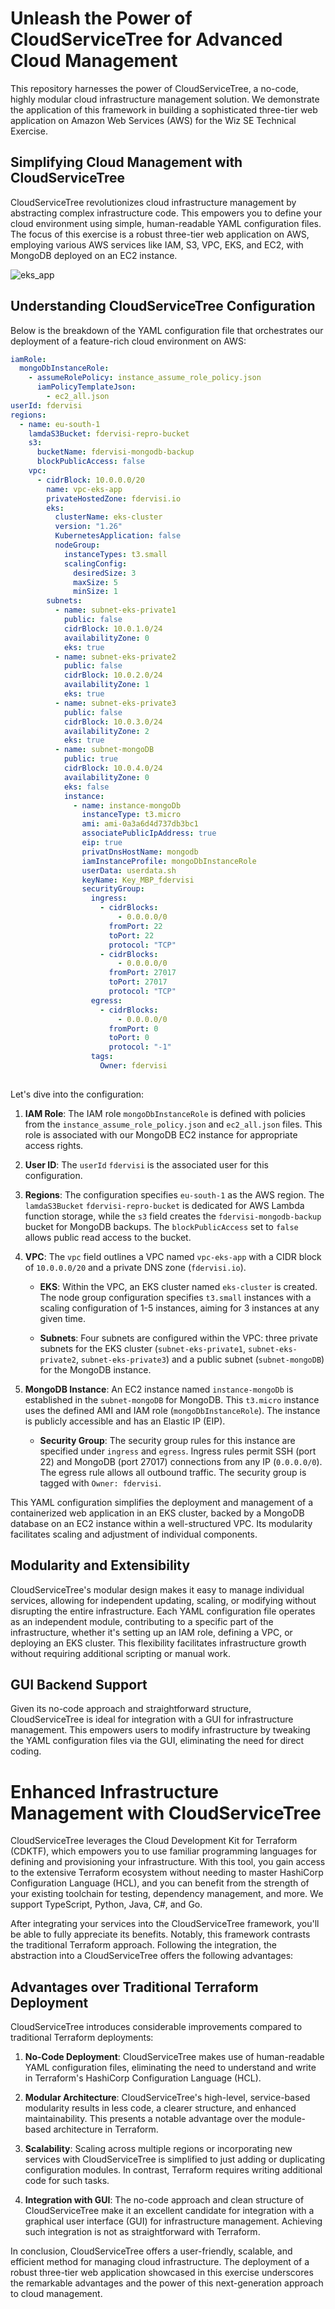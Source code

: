 # Unleash the Power of CloudServiceTree for Advanced Cloud Management

This repository harnesses the power of CloudServiceTree, a no-code, highly modular cloud infrastructure management solution. We demonstrate the application of this framework in building a sophisticated three-tier web application on Amazon Web Services (AWS) for the Wiz SE Technical Exercise. 

## Simplifying Cloud Management with CloudServiceTree

CloudServiceTree revolutionizes cloud infrastructure management by abstracting complex infrastructure code. This empowers you to define your cloud environment using simple, human-readable YAML configuration files. The focus of this exercise is a robust three-tier web application on AWS, employing various AWS services like IAM, S3, VPC, EKS, and EC2, with MongoDB deployed on an EC2 instance.

![eks_app](documentation/Eks-app.png)

## Understanding CloudServiceTree Configuration

Below is the breakdown of the YAML configuration file that orchestrates our deployment of a feature-rich cloud environment on AWS:

```yaml
iamRole:
  mongoDbInstanceRole:
    - assumeRolePolicy: instance_assume_role_policy.json
      iamPolicyTemplateJson:
        - ec2_all.json        
userId: fdervisi
regions: 
  - name: eu-south-1
    lamdaS3Bucket: fdervisi-repro-bucket
    s3:
      bucketName: fdervisi-mongodb-backup
      blockPublicAccess: false
    vpc:
      - cidrBlock: 10.0.0.0/20
        name: vpc-eks-app
        privateHostedZone: fdervisi.io
        eks:
          clusterName: eks-cluster
          version: "1.26"
          KubernetesApplication: false
          nodeGroup:
            instanceTypes: t3.small
            scalingConfig:
              desiredSize: 3
              maxSize: 5
              minSize: 1
        subnets:
          - name: subnet-eks-private1
            public: false
            cidrBlock: 10.0.1.0/24  
            availabilityZone: 0
            eks: true
          - name: subnet-eks-private2
            public: false
            cidrBlock: 10.0.2.0/24
            availabilityZone: 1
            eks: true
          - name: subnet-eks-private3
            public: false
            cidrBlock: 10.0.3.0/24
            availabilityZone: 2
            eks: true
          - name: subnet-mongoDB
            public: true
            cidrBlock: 10.0.4.0/24
            availabilityZone: 0
            eks: false
            instance:
              - name: instance-mongoDb
                instanceType: t3.micro
                ami: ami-0a3a6d4d737db3bc1
                associatePublicIpAddress: true
                eip: true
                privatDnsHostName: mongodb
                iamInstanceProfile: mongoDbInstanceRole
                userData: userdata.sh
                keyName: Key_MBP_fdervisi
                securityGroup:
                  ingress:
                    - cidrBlocks:
                        - 0.0.0.0/0
                      fromPort: 22
                      toPort: 22
                      protocol: "TCP"
                    - cidrBlocks:
                        - 0.0.0.0/0
                      fromPort: 27017
                      toPort: 27017
                      protocol: "TCP"
                  egress:
                    - cidrBlocks:
                        - 0.0.0.0/0
                      fromPort: 0
                      toPort: 0
                      protocol: "-1"
                  tags:
                    Owner: fdervisi
            
```

Let's dive into the configuration:

1. **IAM Role**: The IAM role `mongoDbInstanceRole` is defined with policies from the `instance_assume_role_policy.json` and `ec2_all.json` files. This role is associated with our MongoDB EC2 instance for appropriate access rights.

2. **User ID**: The `userId` `fdervisi` is the associated user for this configuration.

3. **Regions**: The configuration specifies `eu-south-1` as the AWS region. The `lamdaS3Bucket` `fdervisi-repro-bucket` is dedicated for AWS Lambda function storage, while the `s3` field creates the `fdervisi-mongodb-backup` bucket for MongoDB backups. The `blockPublicAccess` set to `false` allows public read access to the bucket.

4. **VPC**: The `vpc` field outlines a VPC named `vpc-eks-app` with a CIDR block of `10.0.0.0/20` and a private DNS zone (`fdervisi.io`).

   - **EKS**: Within the VPC, an EKS cluster named `eks-cluster` is created. The node group configuration specifies `t3.small` instances with a scaling configuration of 1-5 instances, aiming for 3 instances at any given time.

   - **Subnets**: Four subnets are configured within the VPC: three private subnets for the EKS cluster (`subnet-eks-private1`, `subnet-eks-private2`, `subnet-eks-private3`) and a public subnet (`subnet-mongoDB`) for the MongoDB instance.

5. **MongoDB Instance**: An EC2 instance named `instance-mongoDb` is established in the `subnet-mongoDB` for MongoDB. This `t3.micro` instance uses the defined AMI and IAM role (`mongoDbInstanceRole`). The instance is publicly accessible and has an Elastic IP (EIP).

   - **Security Group**: The security group rules for this instance are specified under `ingress` and `egress`. Ingress rules permit SSH (port 22) and MongoDB (port 27017) connections from any IP (`0.0.0.0/0`). The egress rule allows all outbound traffic. The security group is tagged with `Owner: fdervisi`.

This YAML configuration simplifies the deployment and management of a containerized web application in an EKS cluster, backed by a MongoDB database on an EC2 instance within a well-structured VPC. Its modularity facilitates scaling and adjustment of individual components.

## Modularity and Extensibility

CloudServiceTree's modular design makes it easy to manage individual services, allowing for independent updating, scaling, or modifying without disrupting the entire infrastructure. Each YAML configuration file operates as an independent module, contributing to a specific part of the infrastructure, whether it's setting up an IAM role, defining a VPC, or deploying an EKS cluster. This flexibility facilitates infrastructure growth without requiring additional scripting or manual work.

## GUI Backend Support

Given its no-code approach and straightforward structure, CloudServiceTree is ideal for integration with a GUI for infrastructure management. This empowers users to modify infrastructure by tweaking the YAML configuration files via the GUI, eliminating the need for direct coding.

# Enhanced Infrastructure Management with CloudServiceTree

CloudServiceTree leverages the Cloud Development Kit for Terraform (CDKTF), which empowers you to use familiar programming languages for defining and provisioning your infrastructure. With this tool, you gain access to the extensive Terraform ecosystem without needing to master HashiCorp Configuration Language (HCL), and you can benefit from the strength of your existing toolchain for testing, dependency management, and more. We support TypeScript, Python, Java, C#, and Go.

After integrating your services into the CloudServiceTree framework, you'll be able to fully appreciate its benefits. Notably, this framework contrasts the traditional Terraform approach. Following the integration, the abstraction into a CloudServiceTree offers the following advantages:

## Advantages over Traditional Terraform Deployment

CloudServiceTree introduces considerable improvements compared to traditional Terraform deployments:

1. **No-Code Deployment**: CloudServiceTree makes use of human-readable YAML configuration files, eliminating the need to understand and write in Terraform's HashiCorp Configuration Language (HCL).

2. **Modular Architecture**: CloudServiceTree's high-level, service-based modularity results in less code, a clearer structure, and enhanced maintainability. This presents a notable advantage over the module-based architecture in Terraform.

3. **Scalability**: Scaling across multiple regions or incorporating new services with CloudServiceTree is simplified to just adding or duplicating configuration modules. In contrast, Terraform requires writing additional code for such tasks.

4. **Integration with GUI**: The no-code approach and clean structure of CloudServiceTree make it an excellent candidate for integration with a graphical user interface (GUI) for infrastructure management. Achieving such integration is not as straightforward with Terraform.

In conclusion, CloudServiceTree offers a user-friendly, scalable, and efficient method for managing cloud infrastructure. The deployment of a robust three-tier web application showcased in this exercise underscores the remarkable advantages and the power of this next-generation approach to cloud management.